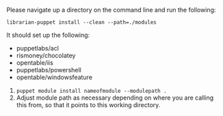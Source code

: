 Please navigate up a directory on the command line and run the following:

`librarian-puppet install --clean --path=./modules`

It should set up the following:

 * puppetlabs/acl
 * rismoney/chocolatey
 * opentable/iis
 * puppetlabs/powershell
 * opentable/windowsfeature

 1. `puppet module install nameofmodule --modulepath .`
 1. Adjust module path as necessary depending on where you are calling this from, so that it points to this working directory.
